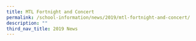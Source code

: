 ```yaml
---
title: MTL Fortnight and Concert
permalink: /school-information/news/2019/mtl-fortnight-and-concert/
description: ""
third_nav_title: 2019 News
---
```


